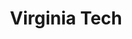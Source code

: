 ---
title: "Virginia Tech"
collection: education
type: "Ph.D. in Computer Science & Applications"
permalink: /education/phd
venue: "Aug 2024 - Present"
date: 
location: "Blacksburg, VA <br/><img src='/images/vt_logo.png'>"
---